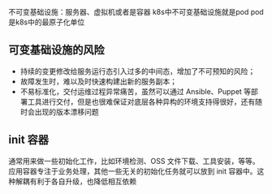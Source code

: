 不可变基础设施：服务器、虚拟机或者是容器
k8s中不可变基础设施就是pod
pod是k8s中的最原子化单位


## 可变基础设施的风险
- 持续的变更修改给服务运行态引入过多的中间态，增加了不可预知的风险；
- 故障发生时，难以及时快速构建出新的服务副本；
- 不易标准化，交付运维过程异常痛苦，虽然可以通过 Ansible、Puppet 等部署工具进行交付，但是也很难保证对底层各种异构的环境支持得很好，还有随时会出现的版本漂移问题



## init 容器
通常用来做一些初始化工作，比如环境检测、OSS 文件下载、工具安装，等等。
应用容器专注于业务处理，其他一些无关的初始化任务就可以放到 init 容器中。这种解耦有利于各自升级，也降低相互依赖